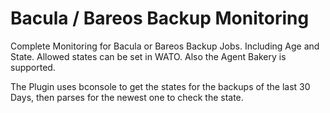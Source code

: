 # Bacula / Bareos Backup Monitoring

Complete Monitoring for Bacula or Bareos Backup Jobs. Including Age and State.
Allowed states can be set in WATO. Also the Agent Bakery is supported.

The Plugin uses bconsole to get the states for the backups of the last 30 Days, then parses for the newest one to check the state. 

